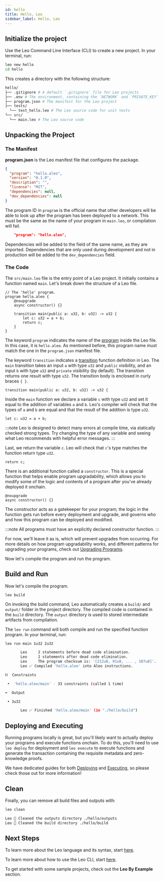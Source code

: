```yaml
---
id: hello
title: Hello, Leo
sidebar_label: Hello, Leo
---
```


## Initialize the project

Use the Leo Command Line Interface (CLI) to create a new project.
In your terminal, run:
```bash
leo new hello
cd hello
```

This creates a directory with the following structure:

```bash
hello/
├── .gitignore # A default `.gitignore` file for Leo projects
├── .env # The environment, containing the `NETWORK` and `PRIVATE_KEY` variables.
├── program.json # The manifest for the Leo project
├── tests/
  └── test_hello.leo # The Leo source code for unit tests
└── src/
  └── main.leo # The Leo source code
```


## Unpacking the Project

### The Manifest

**program.json** is the Leo manifest file that configures the  package.
```json title="program.json"
{
  "program": "hello.aleo",
  "version": "0.1.0",
  "description": "",
  "license": "MIT",
  "dependencies": null,
  "dev_dependencies": null
}
```

The program ID in `program` is the official name that other developers will be able to look up after the program has been deployed to a network.  This must be the same as the name of your program in `main.leo`, or compilation will fail.
```json
    "program": "hello.aleo",
```

Dependencies will be added to the field of the same name, as they are imported.  Dependencies that are only used during development and not in production will be added to the `dev_dependencies` field.

### The Code
The `src/main.leo` file is the entry point of a Leo project. It initially contains a function named `main`.
Let's break down the structure of a Leo file.
```leo title="src/main.leo" showLineNumbers
// The 'hello' program.
program hello.aleo {
    @noupgrade
    async constructor() {}

    transition main(public a: u32, b: u32) -> u32 {
        let c: u32 = a + b;
        return c;
    }
}
```

The keyword `program` indicates the name of the [program](./../language/02_structure.md#program-scope) inside the Leo file.  In this case, it is `hello.aleo`.  As mentioned before, this program name must match the one in the  `program.json` manifest file.

The keyword `transition` indicates a [transition](./../language/02_structure.md#transition-function) function definition in Leo.
The `main` transition takes an input `a` with type `u32` and `public` visibility, and an input `b` with type `u32` and `private` visibility (by default).
The transition returns one result with type `u32`.
The transition body is enclosed in curly braces `{ }`. 
```leo
transition main(public a: u32, b: u32) -> u32 {
```

Inside the `main` function we declare a variable `c` with type `u32` and set it equal to the addition of variables `a` and `b`.
Leo's compiler will check that the types of `a` and `b` are equal and that the result of the addition is type `u32`.
```leo
let c: u32 = a + b;
```

:::note
Leo is designed to detect many errors at compile time, via statically checked strong types.
Try changing the type of any variable and seeing what Leo recommends with helpful error messages.
:::

Last, we return the variable `c`.
Leo will check that `c`'s type matches the function return type `u32`.
```leo
return c;
```

There is an additional function called a `constructor`.  This is a special function that helps enable program upgradability, which allows you to modify some of the logic and contents of a program after you've already deployed it onchain.  

```leo
@noupgrade
async constructor() {}
```

The constructor acts as a gatekeeper for your program; the logic in the function gets run before every deployment and upgrade, and governs who and how this program can be deployed and modified.  


:::note
All programs must have an explicitly declared constructor function.
:::

For now, we'll leave it as is, which will prevent upgrades from occurring. For more details on how program upgradability works, and different patterns for upgrading your programs, check out [Upgrading Programs](./../guides/09_program_upgradability.md).


Now let's compile the program and run the program.

## Build and Run 

Now let's compile the program.
```
leo build
```
 
On invoking the build command, Leo automatically creates a `build/⁠` and `output/`⁠ folder in the project directory. The compiled code is contained in the `build` directory. The `output` directory is used to stored intermediate artifacts from compilation. 


The `leo run` command will both compile and run the specified function program.
In your terminal, run:
```bash
leo run main 1u32 2u32
```

```bash title="console output:"
       Leo     2 statements before dead code elimination.
       Leo     2 statements after dead code elimination.
       Leo     The program checksum is: '[212u8, 91u8, ... , 107u8]'.
       Leo ✅ Compiled 'hello.aleo' into Aleo instructions.

⛓  Constraints

 •  'hello.aleo/main' - 33 constraints (called 1 time)

➡️  Output

 • 3u32

       Leo ✅ Finished 'hello.aleo/main' (in "./hello/build")
```

## Deploying and Executing
Running programs locally is great, but you'll likely want to actually deploy your programs and execute functions onchain.  To do this, you'll need to use `leo deploy` for deployment and `leo execute` to execute functions and generate the transaction containing the requisite metadata and zero-knowledge proofs.

We have dedicated guides for both [Deploying](./../guides/03_deploying.md) and [Executing](./../guides/04_executing.md), so please check those out for more information!


## Clean
Finally, you can remove all build files and outputs with:
```bash
leo clean
```

```bash title="console output:"
Leo 🧹 Cleaned the outputs directory ./hello/outputs
Leo 🧹 Cleaned the build directory ./hello/build
```


## Next Steps

To learn more about the Leo language and its syntax, start [here](./../language/00_overview.md).

To learn more about how to use the Leo CLI, start [here](./../03_cli.md).

To get started with some sample projects, check out the **Leo By Example** section.


